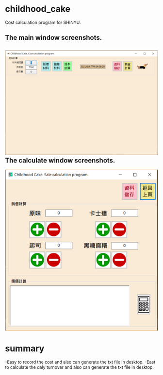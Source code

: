 # childhood_cake
Cost calculation program for SHINYU.

The main window screenshots.
-------------
![image](mainwindow.PNG)
The calculate window screenshots.
-------------
![image](calculatewindow.PNG)

# summary

-Easy to record the cost and also can generate the txt file in desktop.
-East to calculate the daly turnover and also can generate the txt file in desktop.
